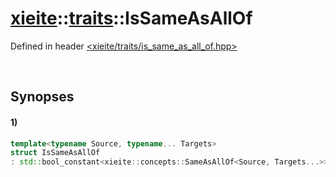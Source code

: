 # [xieite](../../xieite.md)\:\:[traits](../../traits.md)\:\:IsSameAsAllOf
Defined in header [<xieite/traits/is_same_as_all_of.hpp>](../../../include/xieite/traits/is_same_as_all_of.hpp)

&nbsp;

## Synopses
#### 1)
```cpp
template<typename Source, typename... Targets>
struct IsSameAsAllOf
: std::bool_constant<xieite::concepts::SameAsAllOf<Source, Targets...>> {};
```
